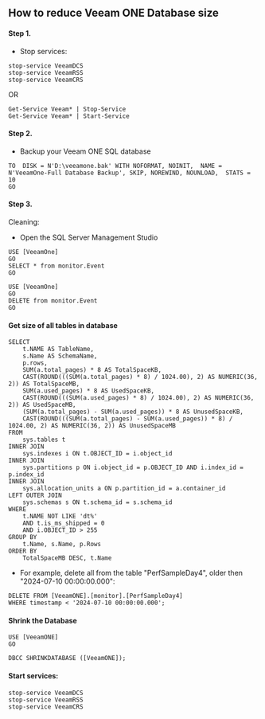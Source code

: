 ## How to reduce Veeam ONE Database size

#### Step 1.
* Stop services:
```
stop-service VeeamDCS
stop-service VeeamRSS
stop-service VeeamCRS
```
OR
```
Get-Service Veeam* | Stop-Service
Get-Service Veeam* | Start-Service
```
#### Step 2.
* Backup your Veeam ONE SQL database
 ```
TO  DISK = N'D:\veeamone.bak' WITH NOFORMAT, NOINIT,  NAME = N'VeeamOne-Full Database Backup', SKIP, NOREWIND, NOUNLOAD,  STATS = 10 
GO
```
#### Step 3.
Cleaning:
* Open the SQL Server Management Studio

```
USE [VeeamOne]
GO
SELECT * from monitor.Event
GO
```
```
USE [VeeamOne]
GO
DELETE from monitor.Event
GO
```
#### Get size of all tables in database
```
SELECT 
    t.NAME AS TableName,
    s.Name AS SchemaName,
    p.rows,
    SUM(a.total_pages) * 8 AS TotalSpaceKB, 
    CAST(ROUND(((SUM(a.total_pages) * 8) / 1024.00), 2) AS NUMERIC(36, 2)) AS TotalSpaceMB,
    SUM(a.used_pages) * 8 AS UsedSpaceKB, 
    CAST(ROUND(((SUM(a.used_pages) * 8) / 1024.00), 2) AS NUMERIC(36, 2)) AS UsedSpaceMB, 
    (SUM(a.total_pages) - SUM(a.used_pages)) * 8 AS UnusedSpaceKB,
    CAST(ROUND(((SUM(a.total_pages) - SUM(a.used_pages)) * 8) / 1024.00, 2) AS NUMERIC(36, 2)) AS UnusedSpaceMB
FROM 
    sys.tables t
INNER JOIN      
    sys.indexes i ON t.OBJECT_ID = i.object_id
INNER JOIN 
    sys.partitions p ON i.object_id = p.OBJECT_ID AND i.index_id = p.index_id
INNER JOIN 
    sys.allocation_units a ON p.partition_id = a.container_id
LEFT OUTER JOIN 
    sys.schemas s ON t.schema_id = s.schema_id
WHERE 
    t.NAME NOT LIKE 'dt%' 
    AND t.is_ms_shipped = 0
    AND i.OBJECT_ID > 255 
GROUP BY 
    t.Name, s.Name, p.Rows
ORDER BY 
    TotalSpaceMB DESC, t.Name

```
* For example, delete all from the table "PerfSampleDay4", older then "2024-07-10 00:00:00.000":
```
DELETE FROM [VeeamONE].[monitor].[PerfSampleDay4]
WHERE timestamp < '2024-07-10 00:00:00.000';
```
#### Shrink the Database
```
USE [VeeamONE]
GO

DBCC SHRINKDATABASE ([VeeamONE]);
```
#### Start services:
```
stop-service VeeamDCS
stop-service VeeamRSS
stop-service VeeamCRS
```
```

```
